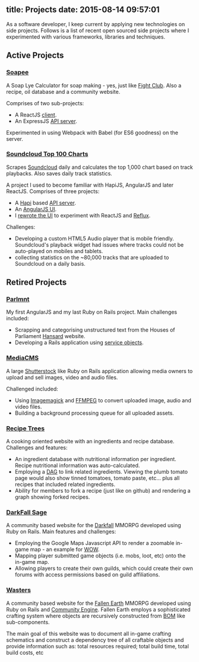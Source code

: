 title: Projects
date: 2015-08-14 09:57:01
---

As a software developer, I keep current by applying new technologies on side projects. Follows is a list of recent open sourced side projects where I experimented
 with various frameworks, libraries and techniques.

## Active Projects

### [Soapee](http://soapee.com)

A Soap Lye Calculator for soap making - yes, just like [Fight Club](http://www.imdb.com/title/tt0137523/). Also a recipe, oil database and a community website.

Comprises of two sub-projects:
* A ReactJS [client](https://github.com/nazar/soapee-ui).
* An ExpressJS [API server](https://github.com/nazar/soapee-api).

Experimented in using Webpack with Babel (for ES6 goodness) on the server.

### [Soundcloud Top 100 Charts](http://charts.charb.it)

Scrapes [Soundcloud](https://soundcloud.com/) daily and calculates the top 1,000 chart based on track playbacks. Also saves daily track statistics.

A project I used to become familiar with HapiJS, AngularJS and later ReactJS. Comprises of three projects:
* A [Hapi](http://hapijs.com/) based [API server](https://github.com/nazar/sound-charts-api).
* An [AngularJS UI](https://github.com/nazar/sound-charts-spa).
* I [rewrote the UI](https://github.com/nazar/sound-charts-react-spa) to experiment with ReactJS and [Reflux](https://github.com/reflux/refluxjs).

Challenges:
* Developing a custom HTML5 Audio player that is mobile friendly. Soundcloud's playback widget had issues where tracks could not be auto-played on mobiles and tablets.
* collecting statistics on the ~80,000 tracks that are uploaded to Soundcloud on a daily basis.


## Retired Projects

### [Parlmnt](https://github.com/nazar/parlmnt)

My first AngularJS and my last Ruby on Rails project. Main challenges included:
* Scrapping and categorising unstructured text from the Houses of Parliament [Hansard](http://www.parliament.uk/business/publications/hansard/commons/) website.
* Developing a Rails application using [service objects](http://blog.codeclimate.com/blog/2012/10/17/7-ways-to-decompose-fat-activerecord-models/).

### [MediaCMS](https://github.com/nazar/MediaCMS)

A large [Shutterstock](http://www.shutterstock.com/) like Ruby on Rails application allowing media owners to upload and sell images, video and audio files.

Challenged included:
* Using [Imagemagick](http://www.imagemagick.org/script/index.php) and [FFMPEG](https://www.ffmpeg.org/) to convert uploaded image, audio and video files.
* Building a background processing queue for all uploaded assets.

### [Recipe Trees](https://github.com/nazar/recipetrees)

A cooking oriented website with an ingredients and recipe database. Challenges and features:
* An ingredient database with nutritional information per ingredient. Recipe nutritional information was auto-calculated.
* Employing a [DAG](https://en.wikipedia.org/wiki/Directed_acyclic_graph) to link related ingredients. Viewing the plumb tomato page would also show tinned tomatoes, tomato paste, etc...
plus all recipes that included related ingredients.
* Ability for members to fork a recipe (just like on github) and rendering a graph showing forked recipes.

### [DarkFall Sage](https://github.com/nazar/DarkFallSage)

A community based website for the [Darkfall](https://www.darkfallonline.com) MMORPG developed using Ruby on Rails. Main features and challenges:
* Employing the Google Maps Javascript API to render a zoomable in-game map - an example for [WOW](http://wyrimaps.net/wow).
* Mapping player submitted game objects (i.e. mobs, loot, etc) onto the in-game map.
* Allowing players to create their own guilds, which could create their own forums with access permissions based on guild affiliations.

### [Wasters](https://github.com/nazar/wasters)

A community based website for the [Fallen Earth](https://en.wikipedia.org/wiki/Fallen_Earth) MMORPG developed using Ruby on Rails and [Community Engine](http://communityengine.org/).
Fallen Earth employs a sophisticated crafting system where objects are recursively constructed from [BOM](https://en.wikipedia.org/wiki/Bill_of_materials) like sub-components.

The main goal of this website was to document all in-game crafting schematics and construct a dependency tree of all craftable objects and provide information such as: total resources required; total build time,
total build costs, etc